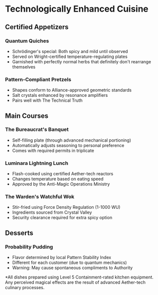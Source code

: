 # Technologically Enhanced Cuisine

## Certified Appetizers

### Quantum Quiches
- Schrödinger's special: Both spicy and mild until observed
- Served on Wright-certified temperature-regulating plates
- Garnished with perfectly normal herbs that definitely don't rearrange themselves

### Pattern-Compliant Pretzels
- Shapes conform to Alliance-approved geometric standards
- Salt crystals enhanced by resonance amplifiers
- Pairs well with The Technical Truth

## Main Courses

### The Bureaucrat's Banquet
- Self-filling plate (through advanced mechanical portioning)
- Automatically adjusts seasoning to personal preference
- Comes with required permits in triplicate

### Luminara Lightning Lunch
- Flash-cooked using certified Aether-tech reactors
- Changes temperature based on eating speed
- Approved by the Anti-Magic Operations Ministry

### The Warden's Watchful Wok
- Stir-fried using Force Density Regulation (1-1000 WU)
- Ingredients sourced from Crystal Valley
- Security clearance required for extra spicy option

## Desserts

### Probability Pudding
- Flavor determined by local Pattern Stability Index
- Different for each customer (due to quantum mechanics)
- Warning: May cause spontaneous compliments to Authority

*All dishes prepared using Level 5 Containment-rated kitchen equipment. Any perceived magical effects are the result of advanced Aether-tech culinary processes.
